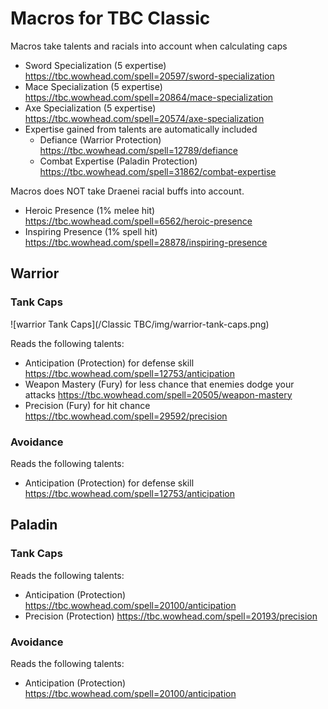 # Macros for TBC Classic
Macros take talents and racials into account when calculating caps
* Sword Specialization (5 expertise) https://tbc.wowhead.com/spell=20597/sword-specialization
* Mace Specialization (5 expertise) https://tbc.wowhead.com/spell=20864/mace-specialization
* Axe Specialization (5 expertise) https://tbc.wowhead.com/spell=20574/axe-specialization
* Expertise gained from talents are automatically included
  * Defiance (Warrior Protection) https://tbc.wowhead.com/spell=12789/defiance
  * Combat Expertise (Paladin Protection) https://tbc.wowhead.com/spell=31862/combat-expertise

Macros does NOT take Draenei racial buffs into account.
* Heroic Presence (1% melee hit) https://tbc.wowhead.com/spell=6562/heroic-presence
* Inspiring Presence (1% spell hit) https://tbc.wowhead.com/spell=28878/inspiring-presence

## Warrior
### Tank Caps
![warrior Tank Caps](/Classic TBC/img/warrior-tank-caps.png)

Reads the following talents:
* Anticipation (Protection) for defense skill https://tbc.wowhead.com/spell=12753/anticipation
* Weapon Mastery (Fury) for less chance that enemies dodge your attacks https://tbc.wowhead.com/spell=20505/weapon-mastery
* Precision (Fury) for hit chance https://tbc.wowhead.com/spell=29592/precision

### Avoidance
Reads the following talents:
* Anticipation (Protection) for defense skill https://tbc.wowhead.com/spell=12753/anticipation

## Paladin
### Tank Caps
Reads the following talents:
* Anticipation (Protection) https://tbc.wowhead.com/spell=20100/anticipation
* Precision (Protection) https://tbc.wowhead.com/spell=20193/precision

### Avoidance
Reads the following talents:
* Anticipation (Protection) https://tbc.wowhead.com/spell=20100/anticipation
